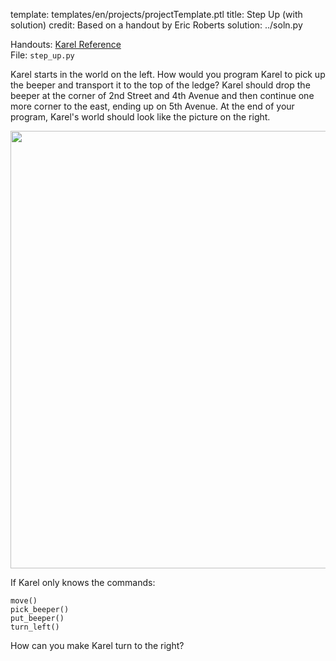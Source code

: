 template: templates/en/projects/projectTemplate.ptl
title: Step Up (with solution)
credit: Based on a handout by Eric Roberts
solution: ../soln.py

Handouts: [Karel Reference]({{pathToRoot}}en/resources/karel.html)<br/>
File: `step_up.py` <br/>

Karel starts in the world on the left. How would you program Karel to pick up the beeper and transport it to the top of the ledge?  Karel should drop the beeper at the corner of 2nd Street and 4th Avenue and then continue one more corner to the east, ending up on 5th Avenue. At the end of your program, Karel's world should look like the picture on the right.

<center>
<img style="width:700px" class="psetImg" src="{{pathToRoot}}img/projects/stepUp/stepUp.png">	
</center>

If Karel only knows the commands:
```
move()
pick_beeper()
put_beeper()
turn_left()
```

How can you make Karel turn to the right?
